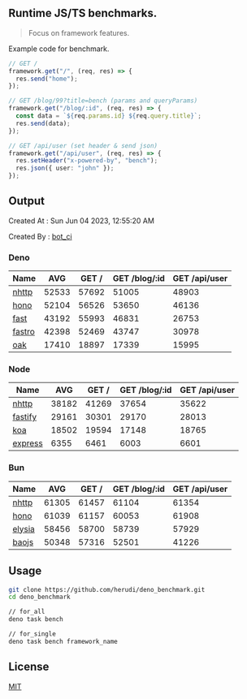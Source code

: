 ## Runtime JS/TS benchmarks.

> Focus on framework features.

Example code for benchmark.
```ts
// GET /
framework.get("/", (req, res) => {
  res.send("home");
});

// GET /blog/99?title=bench (params and queryParams)
framework.get("/blog/:id", (req, res) => {
  const data = `${req.params.id} ${req.query.title}`;
  res.send(data);
});

// GET /api/user (set header & send json)
framework.get("/api/user", (req, res) => {
  res.setHeader("x-powered-by", "bench");
  res.json({ user: "john" });
});
```

## Output
Created At : Sun Jun 04 2023, 12:55:20 AM

Created By : [bot_ci](https://github.com/herudi/deno_benchmarks/commits?author=github-actions%5Bbot%5D)


### Deno
|Name|AVG|GET /|GET /blog/:id|GET /api/user|
|----|----|----|----|----|
|[nhttp](https://github.com/nhttp/nhttp)|52533|57692|51005|48903|
|[hono](https://github.com/honojs/hono)|52104|56526|53650|46136|
|[fast](https://github.com/danteissaias/fast)|43192|55993|46831|26753|
|[fastro](https://github.com/fastrodev/fastro)|42398|52469|43747|30978|
|[oak](https://github.com/oakserver/oak)|17410|18897|17339|15995|
  


### Node
|Name|AVG|GET /|GET /blog/:id|GET /api/user|
|----|----|----|----|----|
|[nhttp](https://github.com/nhttp/nhttp)|38182|41269|37654|35622|
|[fastify](https://github.com/fastify/fastify)|29161|30301|29170|28013|
|[koa](https://github.com/koajs/koa)|18502|19594|17148|18765|
|[express](https://github.com/expressjs/express)|6355|6461|6003|6601|
  


### Bun
|Name|AVG|GET /|GET /blog/:id|GET /api/user|
|----|----|----|----|----|
|[nhttp](https://github.com/nhttp/nhttp)|61305|61457|61104|61354|
|[hono](https://github.com/honojs/hono)|61039|61157|60053|61908|
|[elysia](https://github.com/elysiajs/elysia)|58456|58700|58739|57929|
|[baojs](https://github.com/mattreid1/baojs)|50348|57316|52501|41226|
  



## Usage

```bash
git clone https://github.com/herudi/deno_benchmark.git
cd deno_benchmark

// for_all
deno task bench

// for_single
deno task bench framework_name
```

## License

[MIT](LICENSE)

